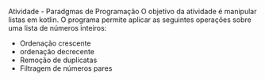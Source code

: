 Atividade - Paradgmas de Programação
O objetivo da atividade é manipular listas em kotlin. O programa permite aplicar as seguintes operações sobre uma lista de números inteiros:
- Ordenação crescente
- ordenação decrecente
- Remoção de duplicatas
- Filtragem de números pares
